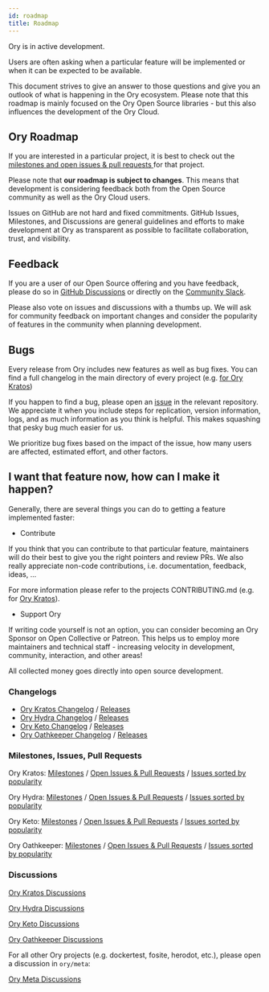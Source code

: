 ```yaml
---
id: roadmap
title: Roadmap
---
```


Ory is in active development.

Users are often asking when a particular feature will be implemented or when it
can be expected to be available.

This document strives to give an answer to those questions and give you an
outlook of what is happening in the Ory ecosystem. Please note that this roadmap
is mainly focused on the Ory Open Source libraries - but this also influences
the development of the Ory Cloud.

## Ory Roadmap

If you are interested in a particular project, it is best to check out the
[milestones and open issues & pull requests ](#Milestones-Issues-Pull-Requests)
for that project.

Please note that **our roadmap is subject to changes**. This means that
development is considering feedback both from the Open Source community as well
as the Ory Cloud users.

Issues on GitHub are not hard and fixed commitments. GitHub Issues, Milestones,
and Discussions are general guidelines and efforts to make development at Ory as
transparent as possible to facilitate collaboration, trust, and visibility.

## Feedback

If you are a user of our Open Source offering and you have feedback, please do
so in [GitHub Discussions](#Discussions) or directly on the
[Community Slack](https://slack.ory.sh/).

Please also vote on issues and discussions with a thumbs up. We will ask for
community feedback on important changes and consider the popularity of features
in the community when planning development.

## Bugs

Every release from Ory includes new features as well as bug fixes. You can find
a full changelog in the main directory of every project (e.g.
[ for Ory Kratos](https://github.com/ory/kratos/blob/master/CHANGELOG.md))

If you happen to find a bug, please open an
[issue](#Milestones-Issues-Pull-Requests) in the relevant
repository. We appreciate it when you include steps for replication, version
information, logs, and as much information as you think is helpful. This makes
squashing that pesky bug much easier for us.

We prioritize bug fixes based on the impact of the issue, how many users are
affected, estimated effort, and other factors.

## I want that feature now, how can I make it happen?

Generally, there are several things you can do to getting a feature implemented
faster:

- Contribute

If you think that you can contribute to that particular feature, maintainers
will do their best to give you the right pointers and review PRs. We also really
appreciate non-code contributions, i.e. documentation, feedback, ideas, ...

For more information please refer to the projects CONTRIBUTING.md (e.g. for
[Ory Kratos](https://github.com/ory/kratos/blob/master/CONTRIBUTING.md)).

- Support Ory

If writing code yourself is not an option, you can consider becoming an Ory
Sponsor on Open Collective or Patreon. This helps us to employ more maintainers
and technical staff - increasing velocity in development, community,
interaction, and other areas!

All collected money goes directly into open source development.

### Changelogs

- [Ory Kratos Changelog](https://github.com/ory/kratos/blob/master/CHANGELOG.md)
  / [Releases](https://github.com/ory/kratos/releases)
- [Ory Hydra Changelog](https://github.com/ory/hydra/blob/master/CHANGELOG.md) /
  [Releases](https://github.com/ory/hydra/releases)
- [Ory Keto Changelog](https://github.com/ory/keto/blob/master/CHANGELOG.md) /
  [Releases](https://github.com/ory/keto/releases)
- [Ory Oathkeeper Changelog](https://github.com/ory/oathkeeper/blob/master/CHANGELOG.md)
  / [Releases](https://github.com/ory/oathkeeper/releases)

### Milestones, Issues, Pull Requests

Ory Kratos: [Milestones](https://github.com/Ory/kratos/milestones) /
[Open Issues & Pull Requests](https://github.com/ory/kratos/issues?q=is%3Aopen+sort%3Aupdated-desc+sort%3Areactions-%2B1-desc)
/
[Issues sorted by popularity](https://github.com/ory/kratos/issues?q=is%3Aissue+is%3Aopen+sort%3Areactions-%2B1-desc)

Ory Hydra: [Milestones](https://github.com/Ory/hydra/milestones) /
[Open Issues & Pull Requests](https://github.com/ory/hydra/issues?q=is%3Aopen+sort%3Aupdated-desc+sort%3Areactions-%2B1-desc)
/
[Issues sorted by popularity](https://github.com/ory/hydra/issues?q=is%3Aissue+is%3Aopen+sort%3Areactions-%2B1-desc)

Ory Keto: [Milestones](https://github.com/ory/keto/milestones) /
[Open Issues & Pull Requests](https://github.com/ory/keto/issues?q=is%3Aopen+sort%3Aupdated-desc+sort%3Areactions-%2B1-desc)
/
[Issues sorted by popularity](https://github.com/ory/keto/issues?q=is%3Aissue+is%3Aopen+sort%3Areactions-%2B1-desc)

Ory Oathkeeper: [Milestones](https://github.com/ory/oathkeeper/milestones) /
[Open Issues & Pull Requests](https://github.com/ory/oathkeeper/issues?q=is%3Aopen+sort%3Aupdated-desc+sort%3Areactions-%2B1-desc)
/
[Issues sorted by popularity](https://github.com/ory/oathkeeper/issues?q=is%3Aissue+is%3Aopen+sort%3Areactions-%2B1-desc)

### Discussions

[Ory Kratos Discussions](https://github.com/ory/kratos/discussions)

[Ory Hydra Discussions](https://github.com/ory/hydra/discussions)

[Ory Keto Discussions](https://github.com/ory/keto/discussions)

[Ory Oathkeeper Discussions](https://github.com/ory/oathkeeper/discussions)

For all other Ory projects (e.g. dockertest, fosite, herodot, etc.), please open
a discussion in `ory/meta`:

[Ory Meta Discussions](https://github.com/ory/meta/discussions)
